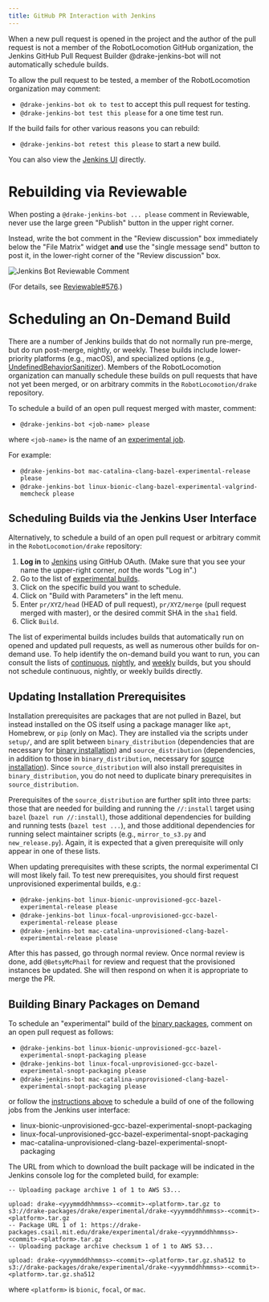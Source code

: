 ```yaml
---
title: GitHub PR Interaction with Jenkins
---
```


When a new pull request is opened in the project and the author of the pull
request is not a member of the RobotLocomotion GitHub organization, the Jenkins
GitHub Pull Request Builder @drake-jenkins-bot will not automatically schedule
builds.

To allow the pull request to be tested, a member of the RobotLocomotion
organization may comment:

* ``@drake-jenkins-bot ok to test`` to accept this pull request for testing.
* ``@drake-jenkins-bot test this please`` for a one time test run.

If the build fails for other various reasons you can rebuild:

* ``@drake-jenkins-bot retest this please`` to start a new build.

You can also view the [Jenkins UI](https://drake-jenkins.csail.mit.edu/)
directly.

# Rebuilding via Reviewable

When posting a ``@drake-jenkins-bot ... please`` comment in Reviewable,
never use the large green "Publish" button in the upper right corner.

Instead, write the bot comment in the "Review discussion" box immediately below
the "File Matrix" widget **and** use the "single message send" button to post
it, in the lower-right corner of the "Review discussion" box.

![Jenkins Bot Reviewable Comment](/images/jenkins_bot_reviewable_comment.png)

(For details, see
[Reviewable#576](https://github.com/Reviewable/Reviewable/issues/576).)

# Scheduling an On-Demand Build

There are a number of Jenkins builds that do not normally run pre-merge, but do
run post-merge, nightly, or weekly. These builds include lower-priority
platforms (e.g., macOS), and specialized options (e.g.,
[UndefinedBehaviorSanitizer](https://releases.llvm.org/6.0.0/tools/clang/docs/UndefinedBehaviorSanitizer.html)).
Members of the RobotLocomotion organization can manually schedule these builds
on pull requests that have not yet been merged, or on arbitrary commits in the
``RobotLocomotion/drake`` repository.

To schedule a build of an open pull request merged with master, comment:

* ``@drake-jenkins-bot <job-name> please``

where ``<job-name>`` is the name of an
[experimental job](https://drake-jenkins.csail.mit.edu/view/Experimental/).

For example:

* ``@drake-jenkins-bot mac-catalina-clang-bazel-experimental-release please``
* ``@drake-jenkins-bot linux-bionic-clang-bazel-experimental-valgrind-memcheck please``

## Scheduling Builds via the Jenkins User Interface

Alternatively, to schedule a build of an open pull request or arbitrary commit
in the ``RobotLocomotion/drake`` repository:

1. **Log in** to [Jenkins](https://drake-jenkins.csail.mit.edu/) using GitHub OAuth.
   (Make sure that you see your name the upper-right corner, *not* the words "Log in".)
2. Go to the list of [experimental builds](https://drake-jenkins.csail.mit.edu/view/Experimental/).
3. Click on the specific build you want to schedule.
4. Click on "Build with Parameters" in the left menu.
5. Enter ``pr/XYZ/head`` (HEAD of pull request), ``pr/XYZ/merge`` (pull request
   merged with master), or the desired commit SHA in the ``sha1`` field.
6. Click ``Build``.

The list of experimental builds includes builds that automatically run on opened
and updated pull requests, as well as numerous other builds for on-demand use.
To help identify the on-demand build you want to run, you can consult the lists
of [continuous](https://drake-jenkins.csail.mit.edu/view/Continuous/),
[nightly](https://drake-jenkins.csail.mit.edu/view/Nightly/), and
[weekly](https://drake-jenkins.csail.mit.edu/view/Weekly/) builds,
but you should not schedule continuous, nightly, or weekly builds directly.

## Updating Installation Prerequisites

Installation prerequisites are packages that are not pulled in Bazel, but
instead installed on the OS itself using a package manager like ``apt``,
Homebrew, or ``pip`` (only on Mac). They are installed via the scripts under
``setup/``, and are split between ``binary_distribution`` (dependencies that
are necessary for [binary installation](/installation.html)) and
``source_distribution`` (dependencies, in addition to those in
``binary_distribution``, necessary for
[source installation](/from_source.html)). Since
``source_distribution`` will also install prerequisites in
``binary_distribution``, you do not need to duplicate binary prerequisites in
``source_distribution``.

Prerequisites of the ``source_distribution`` are further split into three
parts: those that are needed for building and running the ``//:install`` target
using ``bazel`` (``bazel run //:install``), those additional dependencies for
building and running tests (``bazel test ...``), and those additional
dependencies for running select maintainer scripts (e.g., ``mirror_to_s3.py``
and ``new_release.py``). Again, it is expected that a given prerequisite will
only appear in one of these lists.

When updating prerequisites with these scripts, the normal experimental CI will
most likely fail. To test new prerequisites, you should first request
unprovisioned experimental builds, e.g.:

* ``@drake-jenkins-bot linux-bionic-unprovisioned-gcc-bazel-experimental-release please``
* ``@drake-jenkins-bot linux-focal-unprovisioned-gcc-bazel-experimental-release please``
* ``@drake-jenkins-bot mac-catalina-unprovisioned-clang-bazel-experimental-release please``

After this has passed, go through normal review. Once normal review is done,
add `@BetsyMcPhail` for review and request that the provisioned instances be
updated. She will then respond on when it is appropriate to merge the PR.

## Building Binary Packages on Demand

To schedule an "experimental" build of the [binary packages](/from_binary.html),
comment on an open pull request as follows:

* ``@drake-jenkins-bot linux-bionic-unprovisioned-gcc-bazel-experimental-snopt-packaging please``
* ``@drake-jenkins-bot linux-focal-unprovisioned-gcc-bazel-experimental-snopt-packaging please``
* ``@drake-jenkins-bot mac-catalina-unprovisioned-clang-bazel-experimental-snopt-packaging please``

or follow the [instructions above](#scheduling-builds-via-the-jenkins-user-interface)
to schedule a build of one of the following jobs from the Jenkins user
interface:

* linux-bionic-unprovisioned-gcc-bazel-experimental-snopt-packaging
* linux-focal-unprovisioned-gcc-bazel-experimental-snopt-packaging
* mac-catalina-unprovisioned-clang-bazel-experimental-snopt-packaging

The URL from which to download the built package will be indicated in the
Jenkins console log for the completed build, for example:

```
-- Uploading package archive 1 of 1 to AWS S3...

upload: drake-<yyymmddhhmmss>-<commit>-<platform>.tar.gz to s3://drake-packages/drake/experimental/drake-<yyymmddhhmmss>-<commit>-<platform>.tar.gz
-- Package URL 1 of 1: https://drake-packages.csail.mit.edu/drake/experimental/drake-<yyymmddhhmmss>-<commit>-<platform>.tar.gz
-- Uploading package archive checksum 1 of 1 to AWS S3...

upload: drake-<yyymmddhhmmss>-<commit>-<platform>.tar.gz.sha512 to s3://drake-packages/drake/experimental/drake-<yyymmddhhmmss>-<commit>-<platform>.tar.gz.sha512
```

where ``<platform>`` is ``bionic``, ``focal``, or ``mac``.
